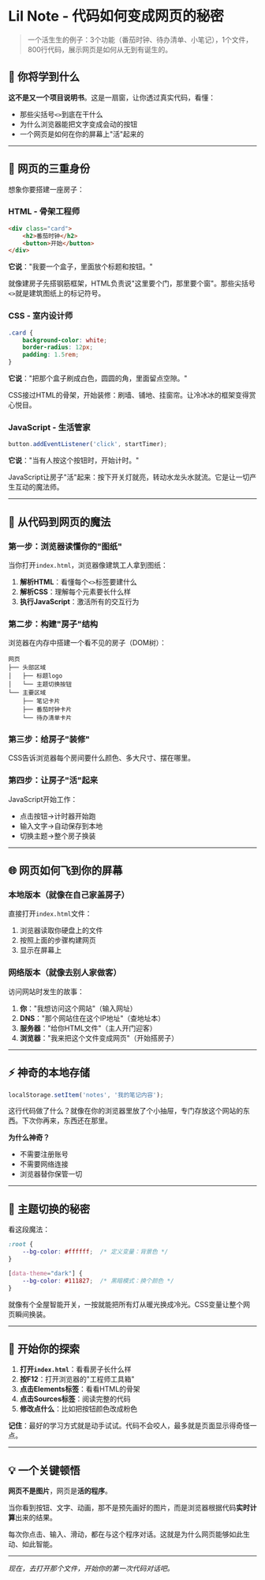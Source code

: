 # Lil Note - 代码如何变成网页的秘密

> 一个活生生的例子：3个功能（番茄时钟、待办清单、小笔记），1个文件，800行代码，展示网页是如何从无到有诞生的。

## 🎯 你将学到什么

**这不是又一个项目说明书**。这是一扇窗，让你透过真实代码，看懂：
- 那些尖括号`<>`到底在干什么
- 为什么浏览器能把文字变成会动的按钮
- 一个网页是如何在你的屏幕上"活"起来的

---

## 🧩 网页的三重身份

想象你要搭建一座房子：

### HTML - 骨架工程师
```html
<div class="card">
    <h2>番茄时钟</h2>
    <button>开始</button>
</div>
```
**它说**："我要一个盒子，里面放个标题和按钮。"

就像建房子先搭钢筋框架，HTML负责说"这里要个门，那里要个窗"。那些尖括号`<>`就是建筑图纸上的标记符号。

### CSS - 室内设计师
```css
.card {
    background-color: white;
    border-radius: 12px;
    padding: 1.5rem;
}
```
**它说**："把那个盒子刷成白色，圆圆的角，里面留点空隙。"

CSS接过HTML的骨架，开始装修：刷墙、铺地、挂窗帘。让冷冰冰的框架变得赏心悦目。

### JavaScript - 生活管家
```javascript
button.addEventListener('click', startTimer);
```
**它说**："当有人按这个按钮时，开始计时。"

JavaScript让房子"活"起来：按下开关灯就亮，转动水龙头水就流。它是让一切产生互动的魔法师。

---

## 🔄 从代码到网页的魔法

### 第一步：浏览器读懂你的"图纸"
当你打开`index.html`，浏览器像建筑工人拿到图纸：

1. **解析HTML**：看懂每个`<>`标签要建什么
2. **解析CSS**：理解每个元素要长什么样  
3. **执行JavaScript**：激活所有的交互行为

### 第二步：构建"房子"结构
浏览器在内存中搭建一个看不见的房子（DOM树）：
```
网页
├── 头部区域
│   ├── 标题logo
│   └── 主题切换按钮
└── 主要区域
    ├── 笔记卡片
    ├── 番茄时钟卡片
    └── 待办清单卡片
```

### 第三步：给房子"装修"
CSS告诉浏览器每个房间要什么颜色、多大尺寸、摆在哪里。

### 第四步：让房子"活"起来
JavaScript开始工作：
- 点击按钮→计时器开始跑
- 输入文字→自动保存到本地
- 切换主题→整个房子换装

---

## 🌐 网页如何飞到你的屏幕

### 本地版本（就像在自己家盖房子）
直接打开`index.html`文件：
1. 浏览器读取你硬盘上的文件
2. 按照上面的步骤构建网页
3. 显示在屏幕上

### 网络版本（就像去别人家做客）
访问网站时发生的故事：
1. **你**："我想访问这个网站"（输入网址）
2. **DNS**："那个网站住在这个IP地址"（查地址本）
3. **服务器**："给你HTML文件"（主人开门迎客）
4. **浏览器**："我来把这个文件变成网页"（开始搭房子）

---

## ⚡ 神奇的本地存储

```javascript
localStorage.setItem('notes', '我的笔记内容');
```

这行代码做了什么？就像在你的浏览器里放了个小抽屉，专门存放这个网站的东西。下次你再来，东西还在那里。

**为什么神奇？**
- 不需要注册账号
- 不需要网络连接
- 浏览器替你保管一切

---

## 🎨 主题切换的秘密

看这段魔法：
```css
:root {
    --bg-color: #ffffff;  /* 定义变量：背景色 */
}

[data-theme="dark"] {
    --bg-color: #111827;  /* 黑暗模式：换个颜色 */
}
```

就像有个全屋智能开关，一按就能把所有灯从暖光换成冷光。CSS变量让整个网页瞬间换装。

---

## 🚀 开始你的探索

1. **打开`index.html`**：看看房子长什么样
2. **按F12**：打开浏览器的"工程师工具箱"
3. **点击Elements标签**：看看HTML的骨架
4. **点击Sources标签**：阅读完整的代码
5. **修改点什么**：比如把按钮颜色改成粉色

**记住**：最好的学习方式就是动手试试。代码不会咬人，最多就是页面显示得奇怪一点。

---

## 💡 一个关键顿悟

**网页不是图片**，网页是**活的程序**。

当你看到按钮、文字、动画，那不是预先画好的图片，而是浏览器根据代码**实时计算**出来的结果。

每次你点击、输入、滑动，都在与这个程序对话。这就是为什么网页能够如此生动、如此智能。

---

*现在，去打开那个文件，开始你的第一次代码对话吧。* 